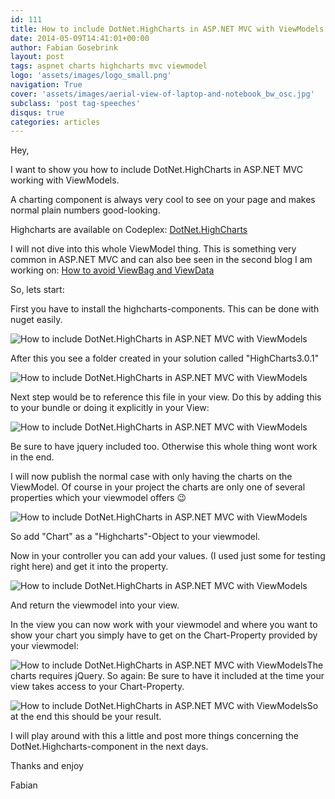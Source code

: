 ```yaml
---
id: 111
title: How to include DotNet.HighCharts in ASP.NET MVC with ViewModels
date: 2014-05-09T14:41:01+00:00
author: Fabian Gosebrink
layout: post
tags: aspnet charts highcharts mvc viewmodel
logo: 'assets/images/logo_small.png'
navigation: True
cover: 'assets/images/aerial-view-of-laptop-and-notebook_bw_osc.jpg'
subclass: 'post tag-speeches'
disqus: true
categories: articles
---
```


Hey,

I want to show you how to include DotNet.HighCharts in ASP.NET MVC working with ViewModels.
  
A charting component is always very cool to see on your page and makes normal plain numbers good-looking.
  
Highcharts are available on Codeplex: <a title="DotNet-Highcharts" href="https://dotnethighcharts.codeplex.com/" target="_blank">DotNet.HighCharts</a>

I will not dive into this whole ViewModel thing. This is something very common in ASP.NET MVC and can also bee seen in the second blog I am working on: <a href="http://blog.noser.com/why-and-how-to-avoid-viewbag-and-viewdata-in-asp-net-mvc/" target="_blank">How to avoid ViewBag and ViewData</a>

So, lets start:

First you have to install the highcharts-components. This can be done with nuget easily.

![How to include DotNet.HighCharts in ASP.NET MVC with ViewModels]({{site.baseurl}}assets/articles/2014-05-09/49c89940-c313-469c-8472-1cb324c8558e.png)

After this you see a folder created in your solution called "HighCharts3.0.1"

![How to include DotNet.HighCharts in ASP.NET MVC with ViewModels]({{site.baseurl}}assets/articles/2014-05-09/d4845434-1552-4a0a-92d3-cf25f79f1b81.png)

Next step would be to reference this file in your view. Do this by adding this to your bundle or doing it explicitly in your View:

![How to include DotNet.HighCharts in ASP.NET MVC with ViewModels]({{site.baseurl}}assets/articles/2014-05-09/591143f7-1526-4f4b-86d5-4d21a7a66fb7.png)

Be sure to have jquery included too. Otherwise this whole thing wont work in the end.

I will now publish the normal case with only having the charts on the ViewModel. Of course in your project the charts are only one of several properties which your viewmodel offers 😉

![How to include DotNet.HighCharts in ASP.NET MVC with ViewModels]({{site.baseurl}}assets/articles/2014-05-09/1ee45eef-47a8-4b91-a7a2-a735939f6830.png)

So add "Chart" as a "Highcharts"-Object to your viewmodel.

Now in your controller you can add your values. (I used just some for testing right here) and get it into the property.

![How to include DotNet.HighCharts in ASP.NET MVC with ViewModels]({{site.baseurl}}assets/articles/2014-05-09/e6b349b1-ebe7-41b4-9c35-28e04a9f3d28.png)

And return the viewmodel into your view.

In the view you can now work with your viewmodel and where you want to show your chart you simply have to get on the Chart-Property provided by your viewmodel:

![How to include DotNet.HighCharts in ASP.NET MVC with ViewModels]({{site.baseurl}}assets/articles/2014-05-09/492c928a-010b-4ff0-8868-eeafc2979c6b.png)The charts requires jQuery. So again: Be sure to have it included at the time your view takes access to your Chart-Property.

![How to include DotNet.HighCharts in ASP.NET MVC with ViewModels]({{site.baseurl}}assets/articles/2014-05-09/4926a6d6-fec6-45e8-95de-4c7cb1636d84.png)So at the end this should be your result.

I will play around with this a little and post more things concerning the DotNet.Highcharts-component in the next days.

Thanks and enjoy

Fabian
